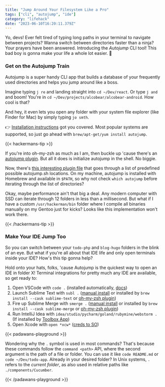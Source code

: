 ```yaml
---
title: "Jump Around Your Filesystem Like a Pro"
tags: ["cli", "autojump", "ide"]
category: "lifehack"
date: "2023-06-10T16:20:11.379Z"
---
```


Yo, devs! Ever felt tired of typing long paths in your terminal to navigate between projects? Wanna switch between directories faster than a ninja? Your prayers have been answered. Introducing the *Autojump* CLI tool! This bad boy is gonna make your life a whole lot easier. 🚀

### Get on the Autojump Train

Autojump is a super handy CLI app that builds a database of your frequently used directories and helps you jump around like a boss.

Imagine typing `j re` and landing straight into `cd ~/Dev/react`. Or type `j and` and boom! You're in `cd ~/Dev/projects/alcobear/alcobear-android`. How cool is that?

And hey, it even lets you open any folder with your system file explorer (like Finder for Mac) by simply typing `jo smth`.

👉 [Installation instructions](https://github.com/wting/autojump#installation) got you covered. Most popular systems are supported, so just go ahead with `brew/apt-get/yum install autojump`.

{{< hackermans-tip >}}

If you're into oh-my-zsh as much as I am, then buckle up 'cause there's an [autojump plugin](https://github.com/ohmyzsh/ohmyzsh/tree/master/plugins/autojump). But all it does is initialize autojump in the shell. No biggie.

Now, there's [this interesting plugin file](https://github.com/ohmyzsh/ohmyzsh/blob/master/plugins/autojump/autojump.plugin.zsh) that goes through a list of predefined possible autojump.sh locations. On my machine, autojump is installed with Homebrew and available in `$PATH`, so why not check `which autojump` before iterating through the list of directories?

Okay, maybe performance ain't that big a deal. Any modern computer with SSD can iterate through 12 folders in less than a millisecond. But what if I have a custom `/usr/hackerman/bin` folder where I compile all binaries manually on my Gentoo just for kicks? Looks like this implementation won't work there.

{{< /hackermans-tip >}}

### Make Your IDE Jump Too

So you can switch between your `todo-php` and `blog-hugo` folders in the blink of an eye. But what if you're all about that IDE life and only open terminals inside your IDE? How's this tip gonna help?

Hold onto your hats, folks, 'cause Autojump is the quickest way to open an IDE in folder X! Terminal integrations for pretty much any IDE are available, so get ready to:

1. Open VSCode with `code .` (installed automatically, [docs](https://code.visualstudio.com/docs/editor/command-line))
2. Launch Sublime Text with `subl .` ([manual install](https://www.sublimetext.com/docs/command_line.html#mac) or installed by `brew install --cask sublime-text` or [oh-my-zsh plugin](https://github.com/ohmyzsh/ohmyzsh/tree/master/plugins/sublime))
3. Fire up Sublime Merge with `smerge .` ([manual install](https://www.sublimemerge.com/docs/command_line) or installed by `brew install --cask sublime-merge` or [oh-my-zsh plugin](https://github.com/ohmyzsh/ohmyzsh/tree/master/plugins/sublime-merge))
4. Run IntelliJ Idea with `idea/studio/pycharm/goland/rubymine/webstorm .` (If installed by [Toolbox App](https://www.jetbrains.com/help/idea/working-with-the-ide-features-from-command-line.html#toolbox))
5. Open Xcode with `open *xcw*` ([creds to SO](https://stackoverflow.com/a/51297675))

{{< padawans-playground >}}

Wondering why the `.` symbol is used in most commands? That's because these commands follow the `command <path>` API, where the second argument is the path of a file or folder. You can use it like `code README.md` or `code ~/Dev/todo-app`. Already in your desired folder? In Unix systems, `.` refers to the *current folder*, as also used in relative paths like `./components/Cucumber`.

{{< /padawans-playground >}}